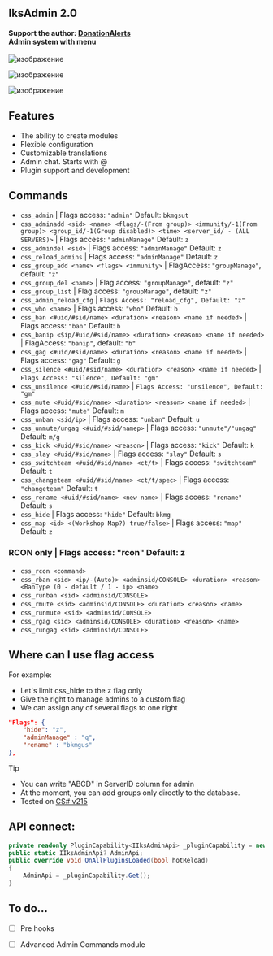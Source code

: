 ## IksAdmin 2.0
**Support the author: [DonationAlerts](https://www.donationalerts.com/r/iks__)** <br>
**Admin system with menu**<br><br>
![изображение](https://github.com/Iksix/Iks_Admin/assets/109164274/b5df9e4f-aeb5-4260-81ba-1916265898a4)

![изображение](https://github.com/Iksix/Iks_Admin/assets/109164274/f2e83b43-a40a-48ad-8093-5a7a1f991620) 

![изображение](https://github.com/Iksix/Iks_Admin/assets/109164274/8f6490c3-4f10-4c25-a792-2d91766d09c2)


## Features
- The ability to create modules
- Flexible configuration
- Customizable translations
- Admin chat. Starts with @
- Plugin support and development

## Commands
- `css_admin` | Flags access: `"admin"` Default: `bkmgsut`
- `css_adminadd <sid> <name> <flags/-(From group)> <immunity/-1(From group)> <group_id/-1(Group disabled)> <time> <server_id/ - (ALL SERVERS)>` | Flags access: `"adminManage"` Default: `z`
- `css_admindel <sid>` | Flags access: `"adminManage"` Default: `z`
- `css_reload_admins` | Flags access: `"adminManage"` Default: `z`
- `css_group_add <name> <flags> <immunity>` | FlagAccess: `"groupManage"`, default: `"z"`
- `css_group_del <name>` | Flag access: `"groupManage"`, default: `"z"`
- `css_group_list` | Flag access: `"groupManage"`, default: `"z"`
- `css_admin_reload_cfg` | `Flags Access: "reload_cfg", Default: "z"`
- `css_who <name>` | Flags access: `"who"` Default: `b`
- `css_ban <#uid/#sid/name> <duration> <reason> <name if needed>` | Flags access: `"ban"` Default: `b`
- `css_banip <$ip/#uid/#sid/name> <duration> <reason> <name if needed>` | FlagAccess: `"banip"`, default: `"b"`
- `css_gag <#uid/#sid/name> <duration> <reason> <name if needed>` | Flags access: `"gag"` Default: `g`
- `css_silence <#uid/#sid/name> <duration> <reason> <name if needed>` | `Flags Access: "silence", Default: "gm"`
- `css_unsilence <#uid/#sid/name>` | `Flags Access: "unsilence", Default: "gm"`
- `css_mute <#uid/#sid/name> <duration> <reason> <name if needed>` | Flags access: `"mute"` Default: `m`
- `css_unban <sid/ip>` | Flags access: `"unban"` Default: `u`
- `css_unmute/ungag <#uid/#sid/namep>` | Flags access: `"unmute"/"ungag"` Default: `m/g`
- `css_kick <#uid/#sid/name> <reason>` | Flags access: `"kick"` Default: `k`
- `css_slay <#uid/#sid/name>` | Flags access: `"slay"` Default: `s`
- `css_switchteam <#uid/#sid/name> <ct/t>` | Flags access: `"switchteam"` Default: `t`
- `css_changeteam <#uid/#sid/name> <ct/t/spec>` | Flags access: `"changeteam"` Default: `t`
- `css_rename <#uid/#sid/name> <new name>` | Flags access: `"rename"` Default: `s`
- `css_hide` | Flags access: `"hide"` Default: `bkmg`
- `css_map <id> <(Workshop Map?) true/false>` | Flags access: `"map"` Default: `z`
### RCON only | Flags access: "rcon" Default: z
- `css_rcon <command>`
- `css_rban <sid> <ip/-(Auto)> <adminsid/CONSOLE> <duration> <reason> <BanType (0 - default / 1 - ip> <name>`
- `css_runban <sid> <adminsid/CONSOLE>`
- `css_rmute <sid> <adminsid/CONSOLE> <duration> <reason> <name>`
- `css_runmute <sid> <adminsid/CONSOLE>`
- `css_rgag <sid> <adminsid/CONSOLE> <duration> <reason> <name>`
- `css_rungag <sid> <adminsid/CONSOLE>`

## Where can I use flag access
For example:
- Let's limit css_hide to the z flag only
- Give the right to manage admins to a custom flag
- We can assign any of several flags to one right
```json
"Flags": {
    "hide": "z",
    "adminManage" : "q",
    "rename" : "bkmgus"
},
```

> [!TIP]
> - You can write "ABCD" in ServerID column for admin
> - At the moment, you can add groups only directly to the database.
> - Tested on [CS# v215](https://docs.cssharp.dev/index.html)

## API connect:
```csharp
private readonly PluginCapability<IIksAdminApi> _pluginCapability = new("iksadmin:core");
public static IIksAdminApi? AdminApi;
public override void OnAllPluginsLoaded(bool hotReload)
{
    AdminApi = _pluginCapability.Get();
}
```

## To do...
- [ ] Pre hooks
- [ ] Advanced Admin Commands module





